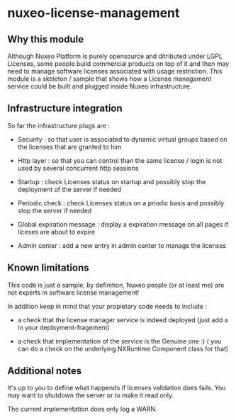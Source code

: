 
# nuxeo-license-management

## Why this module

Although Nuxeo Platform is purely opensource and ditributed under LGPL Licenses, some people build commercial products on top of it and then may need to manage software licenses associated with usage restriction.
This module is a skeleton / sample that shows how a License managament service could be built and plugged inside Nuxeo infrastructure.

## Infrastructure integration

So far the infrastructure plugs are :

 - Security : so that user is associated to dynamic virtual groups based on the licenses that are granted to him

 - Http layer : so that you can control than the same license / login is not used by several concurrent http sessions

 - Startup : check Licenses status on startup and possibly stop the deployment of the server if needed

 - Periodic check : check Licenses status on a priodic basis and possibly stop the server if needed

 - Global expiration message : display a expiration message on all pages if liceses are about to expire

 - Admin center : add a new entry in admin center to manage the licenses

## Known limitations

This code is just a sample, by definition, Nuxeo people (or at least me) are not experts in software license management!

In addition keep in mind that your propietary code needs to include :

 - a check that the license manager service is indeed deployed (just add a <require> in your deployment-fragement)

 - a check that implementation of the service is the Genuine one :)
   ( you can do a check on the underlying NXRuntime Component class for that)

## Additional notes

It's up to you to define what happends if licenses validation does fails.
You may want to shutdown the server or to make it read only.

The current implementation does only log a WARN.




